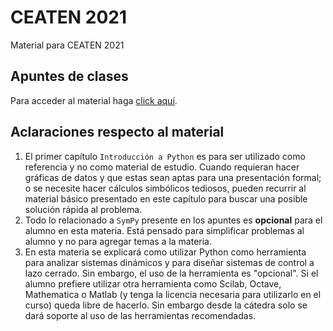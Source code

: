 # CEATEN 2021

Material para CEATEN 2021

## Apuntes de clases

Para acceder al material haga [click aquí](https://ceaten-2021.gitlab.io/ceaten-2021).

## Aclaraciones respecto al material

1. El primer capítulo `Introducción a Python` es para ser utilizado como referencia y no como material de estudio. Cuando requieran hacer gráficas de datos y que estas sean aptas para una presentación formal; o se necesite hacer cálculos simbólicos tediosos, pueden recurrir al material básico presentado en este capítulo para buscar una posible solución rápida al problema.
1. Todo lo relacionado a `SymPy` presente en los apuntes es **opcional** para el alumno en esta materia. Está pensado para simplificar problemas al alumno y no para agregar temas a la materia.
1. En esta materia se explicará como utilizar Python como herramienta para analizar sistemas dinámicos y para diseñar sistemas de control a lazo cerrado. Sin embargo, el uso de la herramienta es "opcional". Si el alumno prefiere utilizar otra herramienta como Scilab, Octave, Mathematica o Matlab (y tenga la licencia necesaria para utilizarlo en el curso) queda libre de hacerlo. Sin embargo desde la cátedra solo se dará soporte al uso de las herramientas recomendadas.

